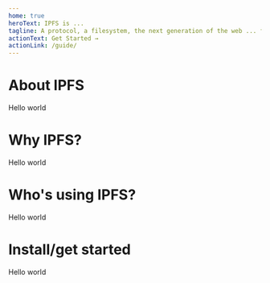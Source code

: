 ```yaml
---
home: true
heroText: IPFS is ...
tagline: A protocol, a filesystem, the next generation of the web ... for everyone, now! (rotating animation)
actionText: Get Started →
actionLink: /guide/
---
```


# About IPFS

Hello world

# Why IPFS?

Hello world

# Who's using IPFS?

Hello world

# Install/get started

Hello world

<Footer/>
